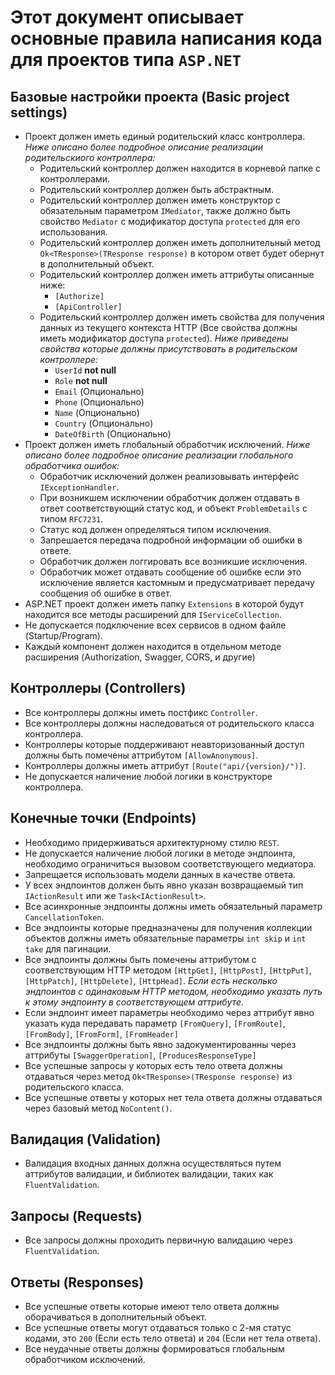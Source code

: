 # Этот документ описывает основные правила написания кода для проектов типа `ASP.NET`

## Базовые настройки проекта (Basic project settings)
- Проект должен иметь единый родительский класс контроллера. *Ниже описано более подробное описание реализации родительскиого контроллера:*
    - Родительский контроллер должен находится в корневой папке с контроллерами.
    - Родительский контроллер должен быть абстрактным.
    - Родительский контроллер должен иметь конструктор с обязательным параметром `IMediator`, также должно быть свойство `Mediator` с модификатор доступа `protected` для его использования.
    - Родительский контроллер должен иметь дополнительный метод `Ok<TResponse>(TResponse response)` в котором ответ будет обернут в дополнительный объект.
    - Родительский контроллер должен иметь аттрибуты описанные ниже:
        - `[Authorize]`
        - `[ApiController]`
    - Родительский контроллер должен иметь свойства для получения данных из текущего контекста HTTP (Все свойства должны иметь модификатор доступа `protected`). *Ниже приведены свойства которые должны присутствовать в родительском контроллере:*
        - `UserId` **not null**
        - `Role` **not null**
        - `Email` (Опционально)
        - `Phone` (Опционально)
        - `Name` (Опционально)
        - `Country` (Опционально)
        - `DateOfBirth` (Опционально)
- Проект должен иметь глобальный обработчик исключений. *Ниже описано более подробное описание реализации глобального обработчика ошибок:*
    - Обработчик исключений должен реализовывать интерфейс `IExceptionHandler`.
    - При возникшем исключении обработчик должен отдавать в ответ соответствующий статус код, и объект `ProblemDetails` с типом `RFC7231`.
    - Статус код должен определяться типом исключения.
    - Запрешается передача подробной информации об ошибки в ответе.
    - Обработчик должен логгировать все возникшие исключения.
    - Обработчик может отдавать сообщение об ошибке если это исключение является кастомным и предусматривает передачу сообщения об ошибке в ответ.
- ASP.NET проект должен иметь папку `Extensions` в которой будут находится все методы расширений для `IServiceCollection`.
- Не допускается подключение всех сервисов в одном файле (Startup/Program).
- Каждый компонент должен находится в отдельном методе расширения (Authorization, Swagger, CORS, и другие)

## Контроллеры (Controllers)
- Все контроллеры должны иметь постфикс `Controller`.
- Все контроллеры должны наследоваться от родительского класса контроллера.
- Контроллеры которые поддерживают неавторизованный доступ должны быть помечены аттрибутом `[AllowAnonymous]`.
- Контроллеры должны иметь аттрибут `[Route("api/{version}/")]`.
- Не допускается наличение любой логики в конструкторе контроллера.

## Конечные точки (Endpoints)
- Необходимо придерживаться архитектурному стилю `REST`.
- Не допускается наличение любой логики в методе эндпоинта, необходимо ограничиться вызовом соответствующего медиатора.
- Запрещается использовать модели данных в качестве ответа.
- У всех эндпоинтов должен быть явно указан возвращаемый тип `IActionResult` или же `Task<IActionResult>`.
- Все асинхронные эндпоинты должны иметь обязательный параметр `CancellationToken`.
- Все эндпоинты которые предназначены для получения коллекции объектов должны иметь обязательные параметры `int skip` и `int take` для пагинации.
- Все эндпоинты должны быть помечены аттрибутом с соответствующим HTTP методом `[HttpGet]`, `[HttpPost]`, `[HttpPut]`, `[HttpPatch]`, `[HttpDelete]`, `[HttpHead]`. *Если есть несколько эндпоинтов с одинаковым HTTP методом, необходимо указать путь к этому эндпоинту в соответствующем аттрибуте*.
- Если эндпоинт имеет параметры необходимо через аттрибут явно указать куда передавать параметр `[FromQuery]`, `[FromRoute]`, `[FromBody]`, `[FromForm]`, `[FromHeader]`
- Все эндпоинты должны быть явно задокументированны через аттрибуты `[SwaggerOperation]`, `[ProducesResponseType]`
- Все успешные запросы у которых есть тело ответа должны отдаваться через метод `Ok<TResponse>(TResponse response)` из родительского класса.
- Все успешные ответы у которых нет тела ответа должны отдаваться через базовый метод `NoContent()`.

## Валидация (Validation)
- Валидация входных данных должна осуществляться путем аттрибутов валидации, и библиотек валидации, таких как `FluentValidation`.

## Запросы (Requests)
- Все запросы должны проходить первичную валидацию через `FluentValidation`.

## Ответы (Responses)
- Все успешные ответы которые имеют тело ответа должны оборачиваться в дополнительный объект.
- Все успешные ответы могут отдаваться только с 2-мя статус кодами, это `200` (Если есть тело ответа) и `204` (Если нет тела ответа).
- Все неудачные ответы должны формироваться глобальным обработчиком исключений.
